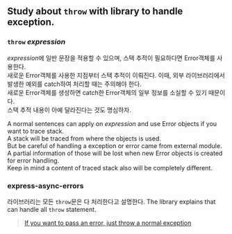 ## Study about `throw` with library to handle exception.

### `throw` _expression_

*expression*에 일반 문장을 적용할 수 있으며, 스택 추적이 필요하다면 Error객체를 사용한다.  
새로운 Error객체를 사용한 지점부터 스택 추적이 이뤄진다.
이때, 외부 라이브러리에서 발생한 예외를 catch하여 처리할 때는 주의해야 한다.  
새로운 Error객체를 생성하면 catch한 Error객체의 일부 정보를 소실할 수 있기 때문이다.  
스택 추적 내용이 아예 달라진다는 것도 명심하자.

A normal sentences can apply on _expression_ and use Error objects if you want to trace stack.  
A stack will be traced from where the objects is used.  
But be careful of handling a exception or error came from external module.  
A partial information of those will be lost when new Error objects is created for error handling.  
Keep in mind a content of traced stack also will be completely different.

### express-async-errors

라이브러리는 모든 `throw`문은 다 처리한다고 설명한다.
The library explains that can handle all `throw` statement.

> [If you want to pass an error, just throw a normal exception](https://www.npmjs.com/package/express-async-errors)
